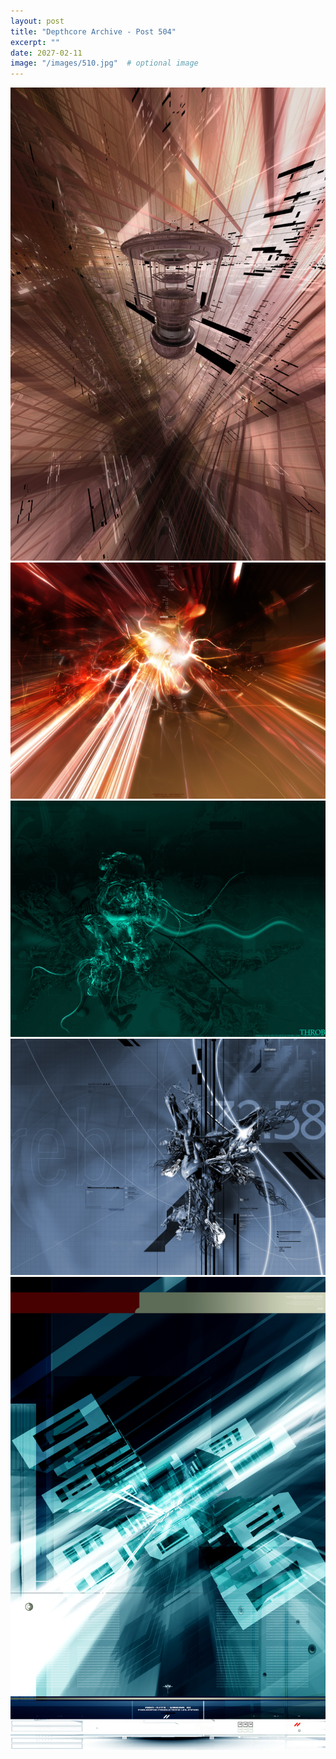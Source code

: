 ```yaml
---
layout: post
title: "Depthcore Archive - Post 504"
excerpt: ""
date: 2027-02-11
image: "/images/510.jpg"  # optional image
---
```


<img src="/images/510.jpg">
<img src="/images/511.jpg" alt="511.jpg"/>
<img src="/images/512.jpg" alt="512.jpg"/>
<img src="/images/513.jpg" alt="513.jpg"/>
<img src="/images/514.jpg" alt="514.jpg"/>
